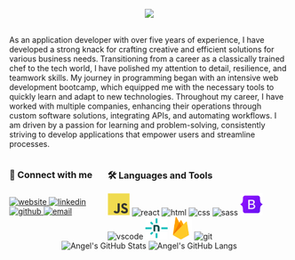 <div>
  <div>
  <div style="display:flex;justify-content:center;">
    <p>
      <!-- <img src="https://res.cloudinary.com/angelrodriguez/image/upload/v1721650115/Github%20Profile/boxysvg2.png"> -->
      <img src="https://res.cloudinary.com/angelrodriguez/image/upload/v1680185483/bitmojime.png">
    </p>  
  </div>
    <div>
      <p>
      As an application developer with over five years of experience, I have developed a strong knack for crafting creative and efficient solutions for various business needs. Transitioning from a career as a classically trained chef to the tech world, I have polished my attention to detail, resilience, and teamwork skills. My journey in programming began with an intensive web development bootcamp, which equipped me with the necessary tools to quickly learn and adapt to new technologies. Throughout my career, I have worked with multiple companies, enhancing their operations through custom software solutions, integrating APIs, and automating workflows. I am driven by a passion for learning and problem-solving, consistently striving to develop applications that empower users and streamline processes.
      </p>
    </div>
  </div>
  <div style="display:flex;justify-content:space-evenly;">
    <div style="display:flex;flex-direction:column;">
      <h3>🤝 Connect with me</h3>
        <p>
          <a href="https://www.angelrod.dev/" target="_blank" title="angelrod.dev">
            <img src="https://img.icons8.com/bubbles/64/undefined/domain.png" alt="website">
          </a>
          <a href="https://www.linkedin.com/in/angelrodriguezlead/" target="_blank" title="LinkedIn">
            <img src="https://img.icons8.com/bubbles/64/undefined/linkedin.png" alt="linkedin">
          </a>
          <a href="https://github.com/angelr1076" target="_blank" title="Github">
            <img src="https://img.icons8.com/bubbles/64/undefined/github.png" alt="github">
          </a>
          <a href="mailto:node@beachlife.email" target="_blank" title="email">
            <img src="https://img.icons8.com/bubbles/64/undefined/email.png" alt="email">
          </a>
        </p>
      </div>
      <div style="display:flex;flex-direction:column;">
      <!-- Icons by icons8.com <https://icons8.com/icons/bubbles> -->
      <h3>🛠️ Languages and Tools</h3>
      <div>
        <img src="https://raw.githubusercontent.com/devicons/devicon/master/icons/javascript/javascript-original.svg" alt="javascript" width="40" height="40"/>
        <img src="https://cdn.jsdelivr.net/gh/devicons/devicon/icons/react/react-original.svg" alt="react" width="40" height="40"/>
        <img src="https://cdn.jsdelivr.net/gh/devicons/devicon/icons/html5/html5-original.svg" alt="html" width="40" height="40"/>
        <img src="https://cdn.jsdelivr.net/gh/devicons/devicon/icons/css3/css3-original.svg" alt="css" width="40" height="40"/>
        <img src="https://cdn.jsdelivr.net/gh/devicons/devicon/icons/sass/sass-original.svg" alt="sass" width="40" height="40"/>
        <img src="https://raw.githubusercontent.com/devicons/devicon/master/icons/bootstrap/bootstrap-original.svg" alt="bootstrap" width="40" height="40"/>
        <img src="https://cdn.jsdelivr.net/gh/devicons/devicon/icons/vscode/vscode-original.svg" alt="vscode" width="40" height="40"/>
        <img src="https://raw.githubusercontent.com/devicons/devicon/master/icons/netlify/netlify-original.svg" alt="netlify" width="40" height="40"/>
        <img src="https://raw.githubusercontent.com/devicons/devicon/master/icons/firebase/firebase-original.svg" alt="firebase" width="40" height="40"/>
        <img src="https://cdn.jsdelivr.net/gh/devicons/devicon/icons/git/git-original.svg" alt="git" width="40" height="40"/>
      </div>
    </div>
  </div>
  <div style="display:flex;justify-content:space-evenly;">
  <div>
      <img alt="Angel's GitHub Stats" height="180px" src="https://github-readme-stats.vercel.app/api?username=angelr1076&theme=noctis_minimus&hide_border=true&show_icons=true&count_private=true">
      <img alt="Angel's GitHub Langs" height="180px" src="https://github-readme-stats.vercel.app/api/top-langs/?username=angelr1076&theme=noctis_minimus&hide_border=true&show_icons=true&langs_count=4">
  </div>
  </div>
</div>
